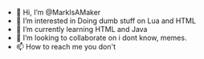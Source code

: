 - 👋 Hi, I’m @MarkIsAMaker
- 👀 I’m interested in Doing dumb stuff on Lua and HTML
- 🌱 I’m currently learning HTML and Java
- 💞️ I’m looking to collaborate on i dont know, memes.
- 📫 How to reach me you don't

<!---
MarkIsAMaker/MarkIsAMaker is a ✨ special ✨ repository because its `README.md` (this file) appears on your GitHub profile.
You can click the Preview link to take a look at your changes.
--->
